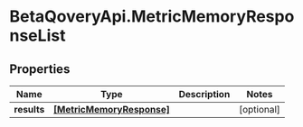 # BetaQoveryApi.MetricMemoryResponseList

## Properties

Name | Type | Description | Notes
------------ | ------------- | ------------- | -------------
**results** | [**[MetricMemoryResponse]**](MetricMemoryResponse.md) |  | [optional] 


